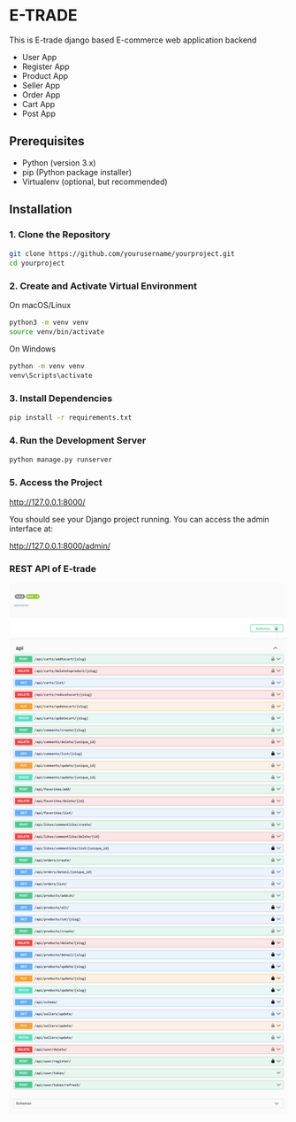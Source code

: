 # E-TRADE

This is E-trade django based E-commerce web application backend

- User App
- Register App
- Product App
- Seller App
- Order App
- Cart App
- Post App

## Prerequisites

- Python (version 3.x)
- pip (Python package installer)
- Virtualenv (optional, but recommended)

## Installation

### 1. Clone the Repository

```sh
git clone https://github.com/yourusername/yourproject.git
cd yourproject
```

### 2. Create and Activate Virtual Environment

On macOS/Linux
```sh
python3 -m venv venv
source venv/bin/activate
```
On Windows
```sh
python -m venv venv
venv\Scripts\activate
```
### 3. Install Dependencies
```sh
pip install -r requirements.txt
```
### 4. Run the Development Server
```sh
python manage.py runserver
```

### 5. Access the Project

http://127.0.0.1:8000/


You should see your Django project running. You can access the admin interface at:

http://127.0.0.1:8000/admin/

### REST API of E-trade 
![Project Screenshot](screenshots/restapi.png)

